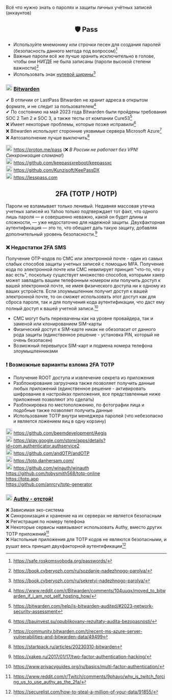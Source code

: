 Всё что нужно знать о паролях и защиты личных учётных записей (аккаунтов)

<h2 align="center">🛡 Pass</h2>

- Используйте мнемонику или строчки песен для создания паролей (безопасность данного метода под вопросом)[^9]
- Важные пароли всё же лучше хранить исключительно в голове, чтобы они НИГДЕ не была записаны (пароли высокой степени важности)[^11]
- Использовать знак [нулевой ширины](https://symbl.cc/ru/200B/)[^12]

[^9]: https://safe.roskomsvoboda.org/passwords/
[^11]: https://book.cyberyozh.com/ru/sozdanie-nadezhnogo-parolya/
[^12]: https://book.cyberyozh.com/ru/sekretyi-nadezhnogo-parolya/

### <img width=20px src="https://site-iota-coral.vercel.app/censor/bitwarden.png"></img> [Bitwarden](https://bitwarden.com)

✔ В отличии от LastPass Bitwarden не хранит адреса в открытом формате, и не следит за пользователем[^8]
<br>
✔ По состоянию на май 2023 года Bitwarden были пройдены требования SOC 2 Тип 2 и SOC 3, а также тесты от компании Cure53[^7]
<br>
❌ Имеет некоторые проблемы, которые позже исправили[^5]
<br>
❌ Bitwarden использует сторонние уязвимые сервера Microsoft Azure[^6]
<br>
❌ Автозаполнение лучше выключить[^10]

[^5]: https://bauinvest.su/opublikovany-rezultaty-audita-bezopasnosti/
[^6]: https://community.bitwarden.com/t/recent-ms-azure-server-vulnerabilities-and-bitwarden-data/49499
[^7]: https://bitwarden.com/help/is-bitwarden-audited/#2023-network-security-assessment
[^8]: https://www.reddit.com/r/Bitwarden/comments/104uuqx/moved_to_bitwarden_if_i_am_not_self_hosting_how/
[^10]: https://startpack.ru/articles/20230310-bitwarden

<img width=20px src="https://site-iota-coral.vercel.app/censor/proton.webp"></img>  https://proton.me/pass (❌ *В России не работает без VPN! Синхронизация сломана!*) 
<br> 
<img width=20px src="https://site-iota-coral.vercel.app/censor/keepassxc.png"></img> https://github.com/keepassxreboot/keepassxc
<br>
<img width=20px src="https://raw.githubusercontent.com/Kunzisoft/KeePassDX/master/art/icon.png"></img> https://github.com/Kunzisoft/KeePassDX
<br>
<img width=20px src="https://site-iota-coral.vercel.app/censor/lesspass.png"></img> https://lesspass.com

<h2 align="center">2FA (TOTP / HOTP) </h2> 

Пароли не взламывает только ленивый. Недавняя массовая утечка учетных записей из Yahoo только подтверждает тот факт, что одного лишь пароля — и совершенно неважно, какой он будет длины и сложности, — уже недостаточно для надежной защиты. Двухфакторная аутентификация — это то, что обещает дать такую защиту, добавляя дополнительный уровень безопасности.[^1]

[^1]: https://xakep.ru/2017/01/17/two-factor-authentication-hacking/

### ❌ Недостатки 2FA SMS
Получение OTP-кодов по СМС или электронной почте - один из самых слабых способов защиты учетных записей с помощью MFA. Получение кода по электронной почте или СМС невилирует принцип "что-то, что у вас есть", поскольку существует множество способов, которыми хакер может завладеть вашим телефонным номером или получить доступ к вашей электронной почте, не имея физического доступа ни к одному из ваших устройств. Если злоумышленник получит доступ к вашей электронной почте, то он сможет использовать этот доступ как для сброса пароля, так и для получения кода аутентификации, что даст ему полный доступ к вашей учетной записи.[^2]

[^2]: https://www.privacyguides.org/ru/basics/multi-factor-authentication/

- СМС могут быть перехвачены как на уровне провайдера, так и заменой или клонированием SIM-карты
- Физический доступ к SIM-карте никак не обезопасит от данного рода защиты (единственное решение - установка PIN, который не очень безопасен)
- Возможный перевыпуск SIM-карт и подмена номера телефона злоумышленниками

### ❗ Возможные варианты взлома 2FA TOTP
- Получение ROOT доступа и извлечение секрета из приложения
- Разблокирование загрузчика также позволяет получить данные любых приложений (единственное решение - активировать шифрование в настройках приложения, все представленные ниже приложения позволяют это сделать)
- Разблокировка по местоположению, по фотографии лица и подобные также позволяет получить данные
- Использование TOTP внутри менеджера паролей (что небезопасно и является ложением яиц в одну корзину)

<img width=20px src="https://raw.githubusercontent.com/beemdevelopment/Aegis/master/metadata/en-US/images/icon.png"></img> https://github.com/beemdevelopment/Aegis
<br>
<img width=20px src="https://i.imgur.com/R46JaVd.png"></img> https://play.google.com/store/apps/details?id=com.authenticator.authservice2
<br>
<img width=20px src="https://raw.githubusercontent.com/andOTP/andOTP/master/assets/logo.png"></img> https://github.com/andOTP/andOTP
<br>
<img width=20px src="https://i.imgur.com/z4kcqp9.png"></img> https://totp.danhersam.com/
<br>
<img width=20px src="https://github.com/winauth/winauth/blob/master/WinAuth/Resources/WinAuthIcon.png"></img> https://github.com/winauth/winauth
<br>
https://github.com/tobysmith568/totp-online
<br>
https://totp.app
<br>
https://github.com/anrcry/totp-generator

<h3> <img width=20px src="https://site-iota-coral.vercel.app/censor/authy.png"></img> <a href="https://authy.com">Authy - отстой!</a> </h3>

❌ Зависимая эко-система
<br>
❌ Синхронизация и хранение на их серверах не является безопасным
<br>
❌ Регистрация по номеру телефона
<br>
❌ Некоторые сервисы навязывают использовать Authy, вместо других TOTP приложений[^3]
<br>
❌ Настольные приложения для TOTP кодов не являются безопасными, и рушат весь принцип двухфакторной аутентификации[^4]

[^3]: https://www.reddit.com/r/Twitch/comments/9phayo/why_is_twitch_forcing_us_to_use_authy_as_the_2fa/

[^4]: https://securelist.com/how-to-steal-a-million-of-your-data/91855/
